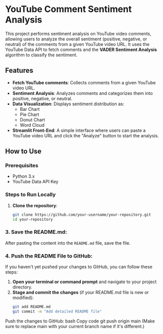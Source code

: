 # YouTube Comment Sentiment Analysis

This project performs sentiment analysis on YouTube video comments, allowing users to analyze the overall sentiment (positive, negative, or neutral) of the comments from a given YouTube video URL. It uses the YouTube Data API to fetch comments and the **VADER Sentiment Analysis** algorithm to classify the sentiment.

## **Features**
- **Fetch YouTube comments**: Collects comments from a given YouTube video URL.
- **Sentiment Analysis**: Analyzes comments and categorizes them into positive, negative, or neutral.
- **Data Visualization**: Displays sentiment distribution as:
  - Bar Chart
  - Pie Chart
  - Donut Chart
  - Word Cloud
- **Streamlit Front-End**: A simple interface where users can paste a YouTube video URL and click the "Analyze" button to start the analysis.

## **How to Use**

### **Prerequisites**
- Python 3.x
- YouTube Data API Key

### **Steps to Run Locally**
1. **Clone the repository**:
   ```bash
   git clone https://github.com/your-username/your-repository.git
   cd your-repository


### 3. **Save the README.md**:
After pasting the content into the `README.md` file, save the file. 

### 4. **Push the README File to GitHub**:

If you haven't yet pushed your changes to GitHub, you can follow these steps:

1. **Open your terminal or command prompt** and navigate to your project directory.
2. **Stage and commit the changes** (if your README.md file is new or modified):
   ```bash
   git add README.md
   git commit -m "Add detailed README file"
Push the changes to GitHub:
bash
Copy code
git push origin main
(Make sure to replace main with your current branch name if it's different.)
